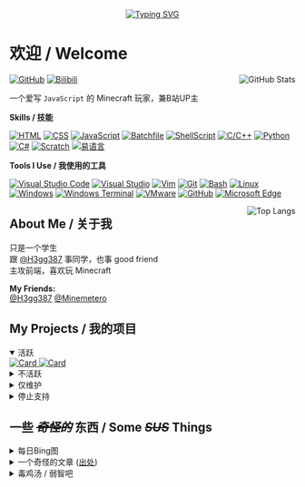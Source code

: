 <div align="center">
  <a href="https://readme-typing-svg.demolab.com/" target="_blank">
    <img src="https://readme-typing-svg.demolab.com?font=Fira+Code&pause=1000&color=71DB99&center=true&vCenter=true&random=true&width=450&lines=Welcome+to+my+GitHub!;Hello+World!;I+love+JavaScript!;Minecraft+is+very+nice!;Technoblade+Never+Dies!;Front-end+developer!" alt="Typing SVG" />
  </a>
</div>

# 欢迎 / Welcome  

<a href="https://github.com/anuraghazra/github-readme-stats" target="_blank" align="right">
  <img title="GitHub Stats" src="https://github-readme-stats.vercel.app/api?username=lingbopro&show_icons=true&theme=one_dark_pro" align="right" />
</a>

[![GitHub](https://img.shields.io/badge/GitHub-gray?logo=github&style=flat-square)](https://github.com/lingbopro "GitHub")
[![Bilibili](https://img.shields.io/badge/Bilibili-gray?logo=bilibili&style=flat-square)](https://space.bilibili.com/1886311488 "Bilibili")

一个爱写 `JavaScript` 的 Minecraft 玩家，兼B站UP主  

**Skills / 技能**

[![HTML](https://img.shields.io/badge/HTML-nice-grey?logo=html5&logoColor=white&style=flat-square&labelColor=orange)](https://github.com/lingbopro?tab=repositories&q=&language=html)
[![CSS](https://img.shields.io/badge/CSS-good-grey?logo=css3&logoColor=white&style=flat-square&labelColor=blue)](https://github.com/lingbopro?tab=repositories&q=&language=css)
[![JavaScript](https://img.shields.io/badge/JavaScript-good-grey?logo=javascript&logoColor=white&style=flat-square&labelColor=yellow)](https://github.com/lingbopro?tab=repositories&q=&language=javascript)
[![Batchfile](https://img.shields.io/badge/Batchfile-good-grey?style=flat-square&logo=windows10&logoColor=white&labelColor=blue)](https://github.com/lingbopro?tab=repositories&q=&language=batchfile)
[![ShellScript](https://img.shields.io/badge/ShellScript-good-grey?style=flat-square&logo=gnubash&logoColor=white&labelColor=black)](https://github.com/lingbopro?tab=repositories&q=&language=shell)
[![C/C++](https://img.shields.io/badge/C%2FC%2B%2B-some-grey?style=flat-square&logo=c%2B%2B&logoColor=white&labelColor=blue)](https://github.com/lingbopro?tab=repositories&q=&language=C%2B%2B)
[![Python](https://img.shields.io/badge/Python-little-grey?style=flat-square&logo=python&logoColor=white&labelColor=blue)](https://github.com/lingbopro?tab=repositories&q=&language=python)
[![C#](https://img.shields.io/badge/C%23-few-grey?style=flat-square&logo=csharp&logoColor=white&labelColor=purple)](https://github.com/lingbopro?tab=repositories&q=&language=C%23)
[![Scratch](https://img.shields.io/badge/Scratch-nice-grey?style=flat-square&logo=scratch&logoColor=white&labelColor=yellow)]()
[![易语言](https://img.shields.io/badge/%E6%98%93%E8%AF%AD%E8%A8%80-good-grey?logo=data%3Aimage%2Fpng%3Bbase64%2CiVBORw0KGgoAAAANSUhEUgAAABAAAAAQAgMAAABinRfyAAAAIGNIUk0AAHomAACAhAAA%2BgAAAIDoAAB1MAAA6mAAADqYAAAXcJy6UTwAAAAJUExURQAAAP8AAP%2F%2F%2F2cZZB4AAAABdFJOUwBA5thmAAAAAWJLR0QCZgt8ZAAAAAd0SU1FB%2BgGDAUGEL5zDF4AAABISURBVAjXJYxBCsAgEAPzif6sEczdwvofBXvfg%2FvKrjSnyRCCi7yhCEcjK56I9VM%2FjmoEd1KZr0GSwTKge9Y5NrpK7kwD5%2BoDefAcYpQtlXYAAAAldEVYdGRhdGU6Y3JlYXRlADIwMjQtMDYtMTJUMDU6MDY6MTYrMDA6MDByrOYxAAAAJXRFWHRkYXRlOm1vZGlmeQAyMDI0LTA2LTEyVDA1OjA2OjE2KzAwOjAwA%2FFejQAAACh0RVh0ZGF0ZTp0aW1lc3RhbXAAMjAyNC0wNi0xMlQwNTowNjoxNiswMDowMFTkf1IAAAAASUVORK5CYII%3D&logoColor=white&style=flat-square&labelColor=red)]()

**Tools I Use / 我使用的工具**

[![Visual Studio Code](https://img.shields.io/badge/Visual_Studio_Code-blue?logo=visualstudiocode&logoColor=white&style=flat-square)](https://code.visualstudio.com)
[![Visual Studio](https://img.shields.io/badge/Visual_Studio-purple?logo=visualstudio&logoColor=white&style=flat-square)](https://visualstudio.microsoft.com)
[![Vim](https://img.shields.io/badge/Vim-green?logo=vim&logoColor=white&style=flat-square)](https://vim.org)
[![Git](https://img.shields.io/badge/Git-orange?logo=git&logoColor=white&style=flat-square)](https://git-scm.com)
[![Bash](https://img.shields.io/badge/Bash-grey?logo=gnubash&logoColor=white&style=flat-square)](https://www.gnu.org/software/bash)
[![Linux](https://img.shields.io/badge/Linux-black?logo=linux&logoColor=white&style=flat-square)](https://linux.org)
[![Windows](https://img.shields.io/badge/Windows-blue?logo=windows&logoColor=white&style=flat-square)](https://windows.microsoft.com)
[![Windows Terminal](https://img.shields.io/badge/Windows_Terminal-grey?logo=windowsterminal&logoColor=white&style=flat-square)](https://github.com/windows/terminal)
[![VMware](https://img.shields.io/badge/VMware-orange?logo=vmware&logoColor=white&style=flat-square)](https://vmware.com)
[![GitHub](https://img.shields.io/badge/GitHub-black?logo=github&logoColor=white&style=flat-square)](https://github.com)
[![Microsoft Edge](https://img.shields.io/badge/Microsoft_Edge-darkgreen?logo=microsoftedge&logoColor=white&style=flat-square)](https://microsoft.com/edge)

<a href="https://github.com/anuraghazra/github-readme-stats" target="_blank">
    <img title="Top Langs" src="https://github-readme-stats.vercel.app/api/top-langs?username=lingbopro&theme=one_dark_pro&layout=compact" align="right" />
</a>

## About Me / 关于我

只是一个学生  
跟 [@H3gg387](https://github.com/H3gg387) 事同学，也事 good friend  
主攻前端，喜欢玩 Minecraft  

**My Friends:**  
[@H3gg387](https://github.com/H3gg387)
[@Minemetero](https://github.com/Minemetero)

## My Projects / 我的项目

<details open>
  <summary>活跃</summary>
  <a href="https://github.com/lingbopro/easy-github-hosts">
    <img src="https://github-readme-stats.vercel.app/api/pin/?username=lingbopro&repo=easy-github-hosts&theme=one_dark_pro" alt="Card" />
  </a>
  <a href="https://github.com/lingbopro/AlwaysBing">
    <img src="https://github-readme-stats.vercel.app/api/pin/?username=lingbopro&repo=AlwaysBing&theme=one_dark_pro" alt="Card" />
  </a>
</details>
<details>
  <summary>不活跃</summary>
  <a href="https://github.com/lingbopro/rename-back-lnk">
    <img src="https://github-readme-stats.vercel.app/api/pin/?username=lingbopro&repo=rename-back-lnk&theme=one_dark_pro" alt="Card" />
  </a>
  <a href="https://github.com/lingbopro/random-student">
    <img src="https://github-readme-stats.vercel.app/api/pin/?username=lingbopro&repo=random-student&theme=one_dark_pro" alt="Card" />
  </a>
</details>
<details>
  <summary>仅维护</summary>
  <a href="https://github.com/lingbopro/auto-close-netease-popup">
    <img src="https://github-readme-stats.vercel.app/api/pin/?username=lingbopro&repo=auto-close-netease-popup&theme=one_dark_pro" alt="Card" />
  </a>
</details>
<details>
  <summary>停止支持</summary>
  <p>暂无 <code>:)</code></p>
</details>

## 一些 _~~奇怪的~~_ 东西 / Some _~~SUS~~_ Things
<details>
  <summary>每日Bing图</summary>
  <a href="https://7ed.net/bing/api?cn=false" target="_blank" title="Bing每日图片-国际版 (点击查看大图)">
    <img src="https://7ed.net/bing/api?size=640x480&cn=false" width="48%" alt="Bing每日图片-国际版" />
  </a>
  <a href="https://7ed.net/bing/api?cn=true" target="_blank" title="Bing每日图片-国内版 (点击查看大图)">
    <img src="https://7ed.net/bing/api?size=640x480&cn=true" width="48%" alt="Bing每日图片-国内版" />
  </a>
  <p><i>
    点击查看大图
  </i></p>
  <p><i>
    数据来自 <a href="https://www.7ed.net/get-api/bing.html">7ED</a>
  </i></p>
</details>
<details>
  <summary>一个奇怪的文章 (<a href="https://www.luogu.com.cn/user/1183057#main" target="_blank">出处</a>)</summary>

```
如果26个英文字母：
A B C D E F G H I J K L M N O P Q R S T U V W X Y Z

分别等于：
1 2 3 4 5 6 7 8 9 10 11 12 13 14 15 16 17 18 19 20 21 22 23 24 25 26

那么：

Knowledge（知识）：K+N+O+W+L+E+D+G+E = 11+14+15+23+12+5+4+7+5 = 96%。
Workhard（努力工作）：W+O+R+K+H+A+R+D = 23+15+18+11+8+1+18+4 = 98%。

也就是说知识和努力工作对我们人生的影响可以达到96％和98％。

Luck（好运）：L+U+C+K = 12+21+3+11 = 47%。
Love（爱情）：L+O+V+E = 12+15+22+5 = 54%。

看来，这些我们通常认为重要的东西却并没起到最重要的作用。
那么，什么可以决定我们100％的人生呢？

是Money（金钱）吗？
Money（金钱）：M+O+N+E+Y = 13+15+14+5+25 = 72%。

看来也不是。

是Leadership（领导能力）吗？
Leadership（领导能力）：L+E+A+D+E+R+S+H+I+P = 12+5+1+4+5+18+19+9+16 = 89%。

还不是。
金钱，权力也不能完全决定我们的生活，那是什么呢？

其实，真正能使我们生活圆满的东西就在我们的代码里面！
是iostream（C++输入输出流头文件）

I+O+S+T+R+E+A+M = 9+15+19+20+18+5+1+13 = 100%。 所以坚持写代码吧……
```

</details>
<details>
  <summary>毒鸡汤 / 弱智吧</summary>
  <a href="https://www.7ed.net/get-api/soup.html" target="_blank">
    <img src="https://img.shields.io/badge/dynamic/json?url=https%3A%2F%2Fwww.7ed.net%2Fsoup%2Fapi&query=%24.badsoup&style=flat-square&label=%E6%AF%92%E9%B8%A1%E6%B1%A4%20%2F%20Bad%20Soup&color=red&cacheSeconds=20" alt="毒鸡汤 / Bad Soup">
  </a>
  <br />
  <a href="https://www.7ed.net/get-api/ruozi.html" target="_blank">
    <img src="https://img.shields.io/badge/dynamic/json?url=https%3A%2F%2Fwww.7ed.net%2Fruozi%2Fapi&query=%24.ruozi&style=flat-square&label=%E5%BC%B1%E6%99%BA%E5%90%A7%20%2F%20Ruozi&color=purple&cacheSeconds=20" alt="弱智吧 / Ruozi">
  </a>
  <br />
  <p><i>
    数据来自 <a href="https://www.7ed.net/get-api/bing.html">7ED</a>
    （20秒刷新一次）
  </i></p>
</details>


<!---
lingbopro/lingbopro is a ✨ special ✨ repository because its `README.md` (this file) appears on your GitHub profile.
You can click the Preview link to take a look at your changes.
--->
